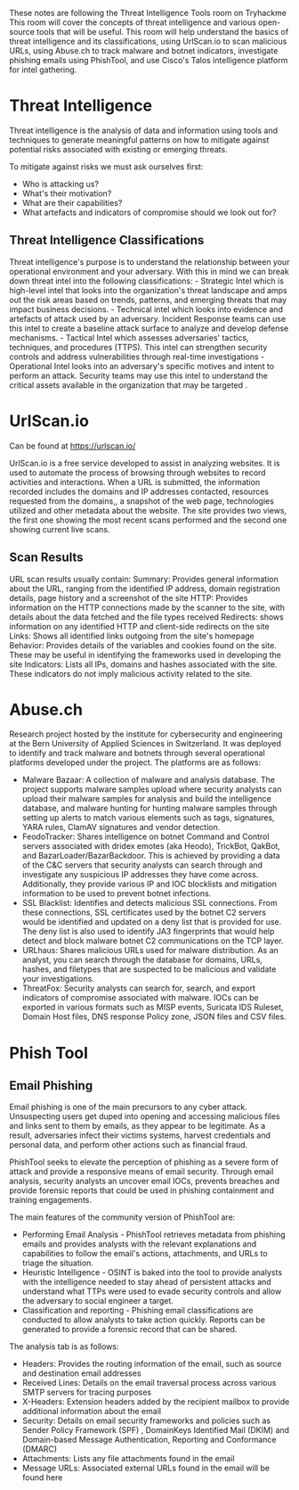 These notes are following the Threat Intelligence Tools room on Tryhackme
This room will cover the concepts of threat intelligence and various open-source tools that will be useful. This room will help understand the basics of threat intelligence and its classifications, using UrlScan.io to scan malicious URLs, using Abuse.ch to track malware and botnet indicators, investigate phishing emails using PhishTool, and use Cisco's Talos intelligence platform for intel gathering.

# Threat Intelligence

Threat intelligence is the analysis of data and information using tools and techniques to generate meaningful patterns on how to mitigate against potential risks associated with existing or emerging threats.

To mitigate against risks we must ask ourselves first:
- Who is attacking us?
- What's their motivation?
- What are their capabilities?
- What artefacts and indicators of compromise should we look out for?

<h2> Threat Intelligence Classifications </h2>
Threat intelligence's purpose is to understand the relationship between your operational environment and your adversary. With this in mind we can break down threat intel into the following classifications:
- Strategic Intel which is high-level intel that looks into the organization's threat landscape and amps out the risk areas based on trends, patterns, and emerging threats that may impact business decisions.
- Technical intel which looks into evidence and artefacts of attack used by an adversary. Incident Response teams can use this intel to create a baseline attack surface to analyze and develop defense mechanisms.
- Tactical Intel which assesses adversaries' tactics, techniques, and procedures (TTPS). This intel can strengthen security controls and address vulnerabilities through real-time investigations
- Operational Intel  looks into an adversary's specific motives and intent to perform an attack. Security teams may use this intel to understand the critical assets available in the organization that may be targeted .

# UrlScan.io

Can be found at https://urlscan.io/

UrlScan.io is a free service developed to assist in analyzing websites. It is used to automate the process of browsing through websites to record activities and interactions. When a URL is submitted, the information recorded includes the domains and IP addresses contacted, resources requested from the domains,, a snapshot of the web page, technologies utilized and other metadata about the website. The site provides two views, the first one showing the most recent scans performed and the second one showing current live scans.

<h2> Scan Results </h2>
URL scan results usually contain:
Summary: Provides general information about the URL, ranging from the identified IP address, domain registration details, page history and a screenshot of the site
HTTP: Provides information on the HTTP connections made by the scanner to the site, with details about the data fetched and the file types received
Redirects: shows information on any identified HTTP and client-side redirects on the site
Links: Shows all identified links outgoing from the site's homepage
Behavior: Provides details of the variables and cookies found on the site. These may be useful in identifying the frameworks used in developing the site 
Indicators: Lists all IPs, domains and hashes associated with the site. These indicators do not imply malicious activity related to the site.

# Abuse.ch
Research project hosted by the institute for cybersecurity and engineering at the Bern University of Applied Sciences in Switzerland.  It was deployed to identify and track malware and botnets through several operational platforms developed under the project. The platforms are as follows:
- Malware Bazaar: A collection of malware and analysis database. The project supports malware  samples upload where security analysts can upload their malware samples for analysis and build the intelligence database, and malware hunting for hunting malware samples through setting up alerts to match various elements such as tags, signatures, YARA rules, ClamAV signatures and vendor detection.
- FeodoTracker: Shares intelligence on botnet Command and Control servers associated with dridex  emotes (aka Heodo), TrickBot, QakBot, and BazarLoader/BazarBackdoor. This is achieved by providing a data of the C&C servers that security analysts can search through and investigate any suspicious IP addresses they have come across. Additionally, they provide various IP and IOC blocklists and mitigation information to be used to prevent botnet infections.
- SSL Blacklist: Identifies and detects malicious SSL connections. From these connections, SSL certificates used by the botnet C2 servers would be identified and updated on a deny list that is provided for use. The deny list is also used to identify JA3 fingerprints that would help detect and block malware botnet C2 communications on the TCP  layer. 
- URLhaus: Shares malicious URLs used for malware distribution. As an analyst, you can search through the database for domains, URLs, hashes, and filetypes that are suspected to be malicious and validate your investigations.
- ThreatFox: Security analysts can search for, search, and export indicators of compromise associated with malware. IOCs can be exported in various formats such as MISP events, Suricata IDS Ruleset, Domain Host files, DNS response Policy zone, JSON files and CSV files.

# Phish Tool

<h2> Email Phishing </h2>
Email phishing is one of the main precursors to any cyber attack. Unsuspecting users get duped into opening and accessing malicious files and links sent to them by emails, as they appear to be legitimate. As a result, adversaries infect their victims systems, harvest credentials and personal data, and perform other actions such as financial fraud.

PhishTool seeks to elevate the perception of phishing as a severe form of attack and provide a responsive means of email security. Through email analysis, security analysts an uncover email IOCs, prevents breaches and provide forensic reports that could be used in phishing containment and training engagements. 

The main features of the community version of PhishTool are:
- Performing Email Analysis - PhishTool retrieves metadata from phishing emails and provides analysts with the relevant explanations and capabilities to follow the email's actions, attachments, and URLs to triage the situation.
- Heuristic Intelligence - OSINT is baked into the tool to provide analysts with the intelligence needed to stay ahead of persistent attacks and understand what TTPs were used to evade security controls and allow the adversary to social engineer a target.
- Classification and reporting - Phishing email classifications are conducted to allow analysts to take action quickly. Reports can be generated to provide a forensic record that can be shared.

The analysis tab is as follows:
- Headers: Provides the routing information of the email, such as source and destination email addresses
- Received Lines: Details on the email traversal process across various SMTP servers for tracing purposes
- X-Headers: Extension headers added by the recipient mailbox to provide additional information about the email
- Security: Details on email security frameworks and policies such as Sender Policy Framework (SPF) , DomainKeys Identified Mail (DKIM) and Domain-based Message Authentication, Reporting and Conformance (DMARC)
- Attachments: Lists any file attachments found in the email
- Message URLs: Associated external URLs found in the email will be found here